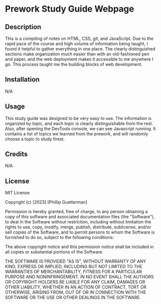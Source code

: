 # Prework Study Guide Webpage

## Description

This is a compiling of notes on HTML, CSS, git, and JavaScript. Due to the rapid pace of the course and high volume of information being taught, I found it helpful to gather everything in one place. The clearly distinguished sections make organization much easier than with an old-fashioned pen and paper, and the web deployment makes it accessible to me anywhere I go. This process taught me the building blocks of web development.

## Installation

N/A

## Usage

This study guide was designed to be very easy to use. The information is organized by topic, and each topic is clearly distinguishable from the rest. Also, after opening the DevTools console, we can see Javascript running. It contains a list of topics we learned from the prework, and will randomly choose a topic to study firest.

## Credits

N/A

## License

MIT License

Copyright (c) [2023] [Phillip Guetterman]

Permission is hereby granted, free of charge, to any person obtaining a copy
of this software and associated documentation files (the "Software"), to deal
in the Software without restriction, including without limitation the rights
to use, copy, modify, merge, publish, distribute, sublicense, and/or sell
copies of the Software, and to permit persons to whom the Software is
furnished to do so, subject to the following conditions:

The above copyright notice and this permission notice shall be included in all
copies or substantial portions of the Software.

THE SOFTWARE IS PROVIDED "AS IS", WITHOUT WARRANTY OF ANY KIND, EXPRESS OR
IMPLIED, INCLUDING BUT NOT LIMITED TO THE WARRANTIES OF MERCHANTABILITY,
FITNESS FOR A PARTICULAR PURPOSE AND NONINFRINGEMENT. IN NO EVENT SHALL THE
AUTHORS OR COPYRIGHT HOLDERS BE LIABLE FOR ANY CLAIM, DAMAGES OR OTHER
LIABILITY, WHETHER IN AN ACTION OF CONTRACT, TORT OR OTHERWISE, ARISING FROM,
OUT OF OR IN CONNECTION WITH THE SOFTWARE OR THE USE OR OTHER DEALINGS IN THE
SOFTWARE.